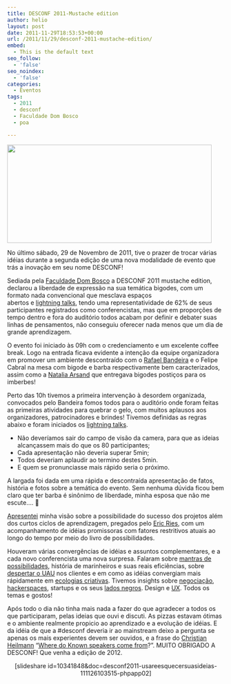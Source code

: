 ```yaml
---
title: DESCONF 2011-Mustache edition
author: helio
layout: post
date: 2011-11-29T18:53:53+00:00
url: /2011/11/29/desconf-2011-mustache-edition/
embed:
  - This is the default text
seo_follow:
  - 'false'
seo_noindex:
  - 'false'
categories:
  - Eventos
tags:
  - 2011
  - desconf
  - Faculdade Dom Bosco
  - poa

---
```

[<img class="aligncenter size-full wp-image-457" src="/uploads/2011/11/desconf2011.png" alt="" width="474" height="228" srcset="/uploads/2011/11/desconf2011.png 519w, /uploads/2011/11/desconf2011-300x144.png 300w" sizes="(max-width: 474px) 100vw, 474px" />][1]

No último sábado, 29 de Novembro de 2011, tive o prazer de trocar várias idéias durante a segunda edição de uma nova modalidade de evento que trás a inovação em seu nome DESCONF!

Sediada pela [Faculdade Dom Bosco][2] a DESCONF 2011 mustache edition, declarou a liberdade de expressão na sua temática bigodes, com um formato nada convencional que mesclava espaços abertos e [lightning talks][3], tendo uma representatividade de 62% de seus participantes registrados como conferencistas, mas que em proporções de tempo dentro e fora do auditório todos acabam por definir e debater suas linhas de pensamentos, não conseguiu oferecer nada menos que um dia de grande aprendizagem.

O evento foi iniciado às 09h com o credenciamento e um excelente coffee break. Logo na entrada ficava evidente a intenção da equipe organizadora em promover um ambiente descontraído com o [Rafael Bandeira][4] e o Felipe Cabral na mesa com bigode e barba respectivamente bem caracterizados, assim como a [Natalia Arsand][5] que entregava bigodes postiços para os imberbes!

Perto das 10h tivemos a primeira intervenção à desordem organizada, convocados pelo Bandeira fomos todos para o auditório onde foram feitas as primeiras atividades para quebrar o gelo, com muitos aplausos aos organizadores, patrocinadores e brindes! Tivemos definidas as regras abaixo e foram iniciados os [lightning talks][3].

  * Não deveríamos sair do campo de visão da camera, para que as ideias alcançassem mais do que os 80 participantes;
  * Cada apresentação não deveria superar 5min;
  * Todos deveriam aplaudir ao termino destes 5min.
  * E quem se pronunciasse mais rápido seria o próximo.

A largada foi dada em uma rápida e descontraída apresentação de fatos, história e fotos sobre a temática do evento. Sem nenhuma dúvida ficou bem claro que ter barba é sinônimo de liberdade, minha esposa que não me escute&#8230;. 🙂

[Apresentei][6] minha visão sobre a possibilidade do sucesso dos projetos além dos curtos ciclos de aprendizagem, pregados pelo [Eric Ries][7], com um acompanhamento de idéias promissoras com fatores restritivos atuais ao longo do tempo por meio do livro de possibilidades.

Houveram várias convergências de idéias e assuntos complementares, e a cada novo conferencista uma nova surpresa. Falaram sobre [mantras de possibilidades][8], história de marinheiros e suas reais eficiências, sobre [despertar o UAU][9] nos clientes e em como as idéias convergiam mais rápidamente em [ecologias criativas][10]. Tivemos insights sobre [negociação][11], [hackerspaces][12], startups e os seus [lados negros][13]. Design e [UX][14]. Todos os temas e gostos!

Após todo o dia não tinha mais nada a fazer do que agradecer a todos os que participaram, pelas ideias que ouvi e discuti. As pizzas estavam ótimas e o ambiente realmente propicio ao aprendizado e a evolução de idéias. E da idéia de que a #desconf deveria ir ao mainstream deixo a pergunta se apenas os mais experientes devem ser ouvidos, e a frase do [Christian Heilmann][15] &#8220;[Where do Known speakers come from][16]?&#8221;. MUITO OBRIGADO A DESCONF! Que venha a edição de 2012.

<p style="text-align: center">
  [slideshare id=10341848&doc=desconf2011-usareesquecersuasideias-111126103515-phpapp02]
</p>

 [1]: /uploads/2011/11/desconf2011.png
 [2]: www.faculdadedombosco.edu.br/ "Faculdade Dom Bosco"
 [3]: http://pt.wikipedia.org/wiki/Lightning_Talk "Lightning Talk"
 [4]: http://twitter.com/#!/rafb3 "Rafael Bandeira"
 [5]: http://twitter.com/#!/nataliarsand "Natalia Arsand"
 [6]: /2011/11/27/nao-adivinhe-o-futuro-acompanhe-o-mvp-e-livro-de-possibilidades/ "Desconf 2011 - Livro de Possibilidades"
 [7]: twitter.com/ericries "Eric Ries"
 [8]: http://www.slideshare.net/dwildt/mantra-das-possibilidades "Mantra de Possibilidade - Daniel Wildt"
 [9]: http://www.slideshare.net/deborawx/despertando-o-uau "Despertando o UAU - Deb Xavier"
 [10]: http://t.co/NXJON9jH "Ecologias Criativas - Carlos Villela"
 [11]: http://t.co/VS8MZkNs "Negociação - Guilherm Motta"
 [12]: http://blog.lfzawacki.com/hackerspace-na-desconf/ "Hackerspace - Lucas Fialho"
 [13]: http://t.co/9Vu1FoVx "Lado Negro das Startups - Flavio Steffens"
 [14]: http://www.slideshare.net/pedrobel/thoughts-on-user-experience "thoughts-on-user-experience - Pedro Belleza"
 [15]: http://twitter.com/#!/codepo8
 [16]: http://www.slideshare.net/cheilmann/be-a-kickass-speaker-mozcamp-2011